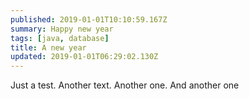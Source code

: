 ```yaml
---
published: 2019-01-01T10:10:59.167Z
summary: Happy new year
tags: [java, database]
title: A new year
updated: 2019-01-01T06:29:02.130Z
---
```

Just a test. Another text. Another one. And another one
